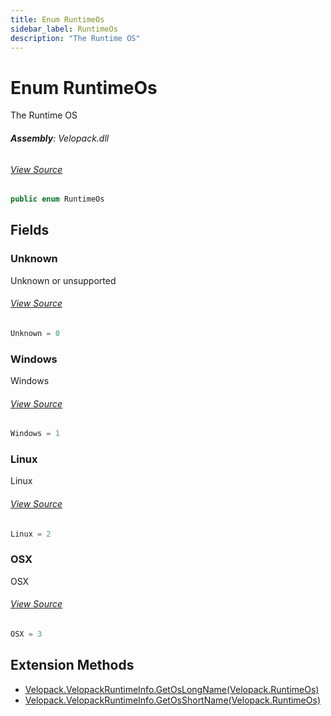 ```yaml
---
title: Enum RuntimeOs
sidebar_label: RuntimeOs
description: "The Runtime OS"
---
```

# Enum RuntimeOs
The Runtime OS

###### **Assembly**: Velopack.dll
###### [View Source](https://github.com/velopack/velopack.git/blob/master/src/Velopack/VelopackRuntimeInfo.cs#L60)
```csharp title="Declaration"
public enum RuntimeOs
```
## Fields
### Unknown
Unknown or unsupported
###### [View Source](https://github.com/velopack/velopack.git/blob/master/src/Velopack/VelopackRuntimeInfo.cs#L63)
```csharp title="Declaration"
Unknown = 0
```
### Windows
Windows
###### [View Source](https://github.com/velopack/velopack.git/blob/master/src/Velopack/VelopackRuntimeInfo.cs#L66)
```csharp title="Declaration"
Windows = 1
```
### Linux
Linux
###### [View Source](https://github.com/velopack/velopack.git/blob/master/src/Velopack/VelopackRuntimeInfo.cs#L69)
```csharp title="Declaration"
Linux = 2
```
### OSX
OSX
###### [View Source](https://github.com/velopack/velopack.git/blob/master/src/Velopack/VelopackRuntimeInfo.cs#L72)
```csharp title="Declaration"
OSX = 3
```
## Extension Methods
* [Velopack.VelopackRuntimeInfo.GetOsLongName(Velopack.RuntimeOs)](../Velopack/VelopackRuntimeInfo.md#getoslongnameruntimeos)
* [Velopack.VelopackRuntimeInfo.GetOsShortName(Velopack.RuntimeOs)](../Velopack/VelopackRuntimeInfo.md#getosshortnameruntimeos)
